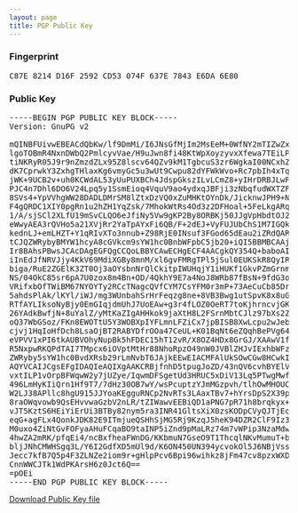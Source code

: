 ```yaml
---
layout: page
title: PGP Public Key
---
```

### Fingerprint

<pre>C87E 8214 D16F 2592 CD53 074F 637E 7843 E6DA 6E80</pre>

### Public Key

<pre>
-----BEGIN PGP PUBLIC KEY BLOCK-----
Version: GnuPG v2

mQINBFUivwEBEACdQbKw/lf9DmMi/I6JNsGfMjIm2MsEeM+0WfNY2mTIZwZxUaUi
lgoTOBmR4NxnDWbQ2PmlcyvVae/H9uJwn8fi48KtWpXoyzyvxXfewa7TEiLPm914
tiNKRyR05J9r9nZmzdZLx95Z8lscv64QZv9kM1TgbcuS3zr6WgkaI00NCxhZzrI3
dK7CprwkY3ZxhgTHlaxKg6vmyGc5u3wUt9Cwpu82dYFWkWvo+Rc7pbIh4xTq7oin
jWK+9UCB2v+uh0KCWdAL53yUuPUXBCh4JdspGkszILvLCmZ8+yIHrDRBJLwFgQY7
PJC4n7Dhl6DO6V24Lpq5y1SsmEioq4VquV9ao4ydxqJBFji3zNbqfudWXTZFtfWU
8SVs4+YpVVhgWW28DADLDMrSM8lZtxDzVQ0xZuMHKtOYnDk/JicknwJPH9+NTxr6
F4gQRDC1XIY0pgRn1u2hZH1YqZsk/7MhokWtRs4Od3z2DFHoal+5FeLkgARqay8W
1/A/sjSCl2XLfU19mSvCLQO6eJfiNy5Vw9gKP2By8ORBKj50JJgVpHbdtOJ21aHh
eWwyAEA3rQVHo5a21XVjRr2YaTpAYxFi6QB/F+2dEJ+VyFUJUbChS1M7IGQk0PI6
kednLJ+emLHZT+Y1qRIvXTo3nnub+Z98RjE0INsuf3FGod65dEau2iZRdQARAQAB
tCJQZWRybyBMYW1hcyA8cGVkcm9sYW1hc0BnbWFpbC5jb20+iQI5BBMBCAAjBQJV
Ir8BAhsPBwsJCAcDAgEGFQgCCQoLBBYCAwECHgECF4AACgkQY354Q+baboAIshAA
iInEdJfNRVJjy4KkV69MdiXGBy8mnM/xl6gvFMRgTPl5jSul0EUKSkR8QyIRxliR
biga/RuE2ZGElK3ZT0Oj3aOYsbnNrQlCkitpIWUHqjY1iHUKf1GkvPZmGrnm7SUP
NS/04OkC85sr6pA7U0zox8m4Bn+OD/4QkhY9E7a4NoJ8WRb87fBsN+9fdG3oXHNn
VRifxbOfTWiBM67NYOYTy2RCcTNagcQVfCYM7CsYFM0r3mP+73AeCuCb85DrE+QU
5ahdsPlAk/lKYl/iWJ/mg3WUnbahSrHrFeqzg8ne+8VB3Bwg1utSpvK8x8uG5hN/
RTfAYLIksoNyBjy0EmGIqjdmUhJ7UoEAw+g3r4fLOZ0OeRT7toKjhrncvjGKru0z
26YAdkBwfjN+8uYalZ/yMtKaZIgAHHkok9jaXtH8L2FSrnMbtCJlz97bXs2Zsmrh
oQ37WbGSoz/FKn8EWOTtU5Y3WOBXpIYFLmnLFZiCx7jpBISB8XwLcpu2wJeb5hRl
cjvj1HqIoHfDch8LsaOjBT2RABYDfrOOa47CeUL+K01BqNt6eZQqhBePVg64G6kb
eVPVV1xPI6tkAUBVOhyNupBk5hFDEC15hT12vR/X8OZ4HDx8GrGJ/XAAwV1fOWZg
R5NxpwRKQPdTAI7TMpcx6iOVptMtHr88NhoRpzO49nW0JVBlZHJvIExhbWFzIDxw
ZWRyby5sYW1hc0BvdXRsb29rLmNvbT6JAjkEEwEIACMFAlUkSOwCGw8HCwkIBwMC
AQYVCAIJCgsEFgIDAQIeAQIXgAAKCRBjfnhD5tpugJoZD/43nQV6cvhBYElVnQed
vxtILP1vOrpBFWqwW2y7jUZye/IqwmDFSgetUd3HRUC5xDiV13Lq5PTwgMwfKiSi
496LmHyKIiQrn1Hf9T7/7dHz30OB7wY/wsPcuptzYJmMGzpvh/tlhOwMHOUCP7QN
W2LJ38APllc8hgU915JJYoaKEgguRNCp2NvRTs3LAaxTBv7+hYrsDpS2X39pDrnW
8raOWqvowb9QsEHvvwaGzbV2nLR/tZIWawvEEBiQD1aPNG7pR71h8brqkyx+0jaw
vJT5KztS6HEiYiErUi3BTBy82nym5ra3INR41GltsXiX0zsKODpCVyQJTjEc/1DF
eqG+agFLx4QonkJDK82E9ITmjueQSHhSjMG5Rj9KzqJ5heK94DZR2ClF9Iz3dIpK
M0uxo4ZiNtGvFOFyaAHuFCqaBO9taINP5iZnd9pMaLRz74m7vWPip3NzaMdwFuC+
4hwZA2mRK/pfqEi4/ncBxfheaFWnDG/KKbmuN7GseO9T1ThcqlNKvMumuT+bxVPZ
bljJNhCMWHSgq3L/Y6I2GdfXD5mUl9d/K6ON450UN394ycvokOl5J6NBjVsspP4c
Jecc7kfB7Q5p4F3ZLNZe2iom9r+gHlpPcv6Bpi96wihkz8jFm47cv8pzxWXD9Zxj
CnnWWCJTk1WdPKArsH6z0Jct6Q==
=pOEi
-----END PGP PUBLIC KEY BLOCK-----
</pre>

[Download Public Key file](https://www.pedrolamas.com/public.asc)